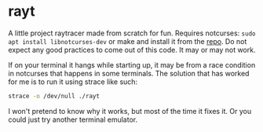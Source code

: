 # rayt
A little project raytracer made from scratch for fun.
Requires notcurses: `sudo apt install libnotcurses-dev` or make and install it from the [repo](https://github.com/dankamongmen/notcurses).
Do not expect any good practices to come out of this code. It may or may not work.


If on your terminal it hangs while starting up, it may be from a race condition in notcurses that happens in some terminals. The solution that has worked for me is to run it using strace like such:
```sh
strace -o /dev/null ./rayt
```
I won't pretend to know why it works, but most of the time it fixes it. Or you could just try another terminal emulator.
